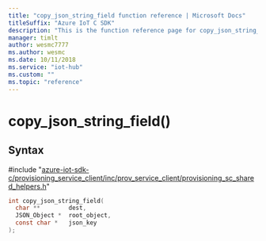 ```yaml
---                             
title: "copy_json_string_field function reference | Microsoft Docs" 
titleSuffix: "Azure IoT C SDK"            
description: "This is the function reference page for copy_json_string_field() in the Azure IoT C SDK. This SDK is used with Azure IoT Hub and Azure IoT Hub Device Provisioning Service"            
manager: timlt                 
author: wesmc7777              
ms.author: wesmc               
ms.date: 10/11/2018                    
ms.service: "iot-hub"             
ms.custom: ""                
ms.topic: "reference"        
---                            
```


# copy_json_string_field()

## Syntax

\#include "[azure-iot-sdk-c/provisioning_service_client/inc/prov_service_client/provisioning_sc_shared_helpers.h](../provisioning-sc-shared-helpers-h.md)"  
```C
int copy_json_string_field(
  char **        dest,
  JSON_Object *  root_object,
  const char *   json_key
);
```

